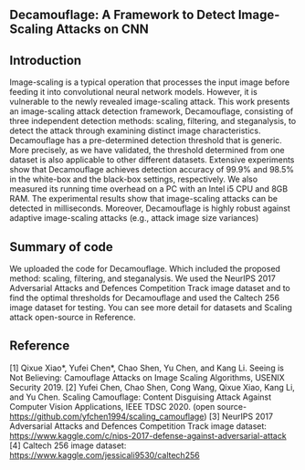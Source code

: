 
Decamouflage: A Framework to Detect Image-Scaling Attacks on CNN
------------------------------------------------------------------------------------------------------------------------------


Introduction
------------------------------------------------------------------------------------------------------------------------------

Image-scaling is a typical operation that processes the input image before feeding it into convolutional neural network models. However, it is vulnerable to the newly revealed image-scaling attack. This work presents an image-scaling attack detection framework, Decamouflage, consisting of three independent detection methods: scaling, filtering, and steganalysis, to detect the attack through examining distinct image characteristics. Decamouflage has a pre-determined detection threshold that is generic. More precisely, as we have validated, the threshold determined from one dataset is also applicable to other different datasets. Extensive experiments show that Decamouflage achieves detection accuracy of 99.9% and 98.5% in the white-box and the black-box settings, respectively. We also measured its running time overhead on a PC with an Intel i5 CPU and 8GB RAM. The experimental results show that image-scaling attacks can be detected in milliseconds. Moreover, Decamouflage is highly
robust against adaptive image-scaling attacks (e.g., attack image size variances)

Summary of code
------------------------------------------------------------------------------------------------------------------------------

We uploaded the code for Decamouflage.
Which included the proposed method: scaling, filtering, and steganalysis. 
We used the NeurIPS 2017 Adversarial Attacks and Defences Competition Track image dataset and to find the optimal thresholds for Decamouflage 
and used the Caltech 256 image dataset for testing. You can see more detail for datasets and Scaling attack open-source in Reference.

Reference
------------------------------------------------------------------------------------------------------------------------------

[1] Qixue Xiao*, Yufei Chen*, Chao Shen, Yu Chen, and Kang Li. Seeing is Not Believing: Camouflage Attacks on Image Scaling Algorithms, USENIX Security 2019.
[2] Yufei Chen, Chao Shen, Cong Wang, Qixue Xiao, Kang Li, and Yu Chen. Scaling Camouflage: Content Disguising Attack Against Computer Vision Applications, IEEE TDSC 2020.
    (open source-https://github.com/yfchen1994/scaling_camouflage)
[3] NeurIPS 2017 Adversarial Attacks and Defences Competition Track image dataset: https://www.kaggle.com/c/nips-2017-defense-against-adversarial-attack
[4] Caltech 256 image dataset: https://www.kaggle.com/jessicali9530/caltech256
